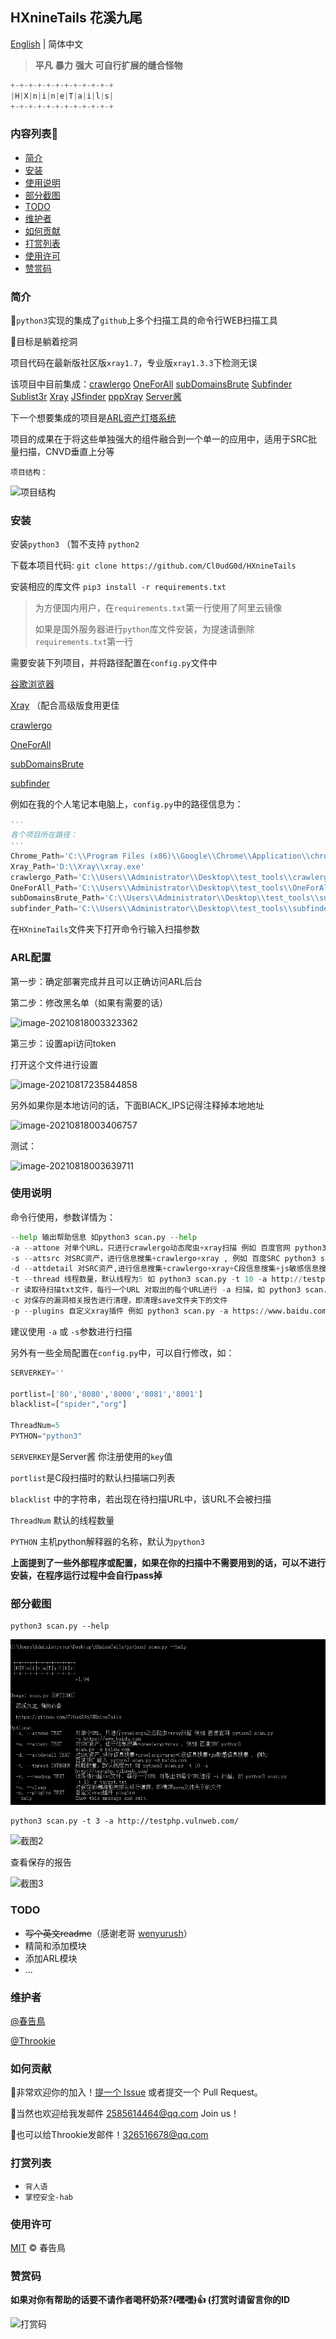 ## HXnineTails 花溪九尾

[English](https://github.com/Cl0udG0d/HXnineTails/blob/main/README.md) | 简体中文

> **平凡** **暴力** **强大** **可自行扩展的缝合怪物**

```python
+-+-+-+-+-+-+-+-+-+-+-+
|H|X|n|i|n|e|T|a|i|l|s|
+-+-+-+-+-+-+-+-+-+-+-+
```

### 内容列表🚀

- [简介](#简介)
- [安装](#安装)
- [使用说明](#使用说明)
- [部分截图](#部分截图)
- [TODO](#TODO)
- [维护者](#维护者)
- [如何贡献](#如何贡献)
- [打赏列表](#打赏列表)
- [使用许可](#使用许可)
- [赞赏码](#赞赏码)



### 简介

:paw_prints:`python3`实现的集成了`github`上多个扫描工具的命令行WEB扫描工具

:trident:目标是躺着挖洞

项目代码在最新版社区版`xray1.7`，专业版`xray1.3.3`下检测无误

该项目中目前集成：[crawlergo](https://github.com/0Kee-Team/crawlergo) [OneForAll](https://github.com/shmilylty/OneForAll) [subDomainsBrute](https://github.com/lijiejie/subDomainsBrute) [Subfinder](https://github.com/projectdiscovery/subfinder) [Sublist3r](https://github.com/aboul3la/Sublist3r) [Xray](https://github.com/chaitin/xray) [JSfinder](https://github.com/Threezh1/JSFinder) [pppXray](https://github.com/Cl0udG0d/pppXray) [Server酱](http://sc.ftqq.com/3.version)

下一个想要集成的项目是[ARL资产灯塔系统](https://github.com/TophantTechnology/ARL)

项目的成果在于将这些单独强大的组件融合到一个单一的应用中，适用于SRC批量扫描，CNVD垂直上分等

`项目结构：`

![项目结构](https://github.com/Cl0udG0d/HXnineTails/blob/main/images/Architecture.png)

### 安装

安装`python3` （暂不支持 `python2`

下载本项目代码: `git clone https://github.com/Cl0udG0d/HXnineTails`

安装相应的库文件 `pip3 install -r requirements.txt` 

> 为方便国内用户，在`requirements.txt`第一行使用了阿里云镜像
>
> 如果是国外服务器进行`python`库文件安装，为提速请删除`requirements.txt`第一行

需要安装下列项目，并将路径配置在`config.py`文件中

[谷歌浏览器](https://www.google.com/intl/zh-CN/chrome/)

[Xray](https://github.com/chaitin/xray/releases) （配合高级版食用更佳

[crawlergo](https://github.com/0Kee-Team/crawlergo/releases)

[OneForAll](https://github.com/shmilylty/OneForAll/releases)

[subDomainsBrute](https://github.com/lijiejie/subDomainsBrute)

[subfinder](https://github.com/projectdiscovery/subfinder/releases)



例如在我的个人笔记本电脑上，`config.py`中的路径信息为：

```python
'''
各个项目所在路径：
'''
Chrome_Path='C:\\Program Files (x86)\\Google\\Chrome\\Application\\chrome.exe'
Xray_Path='D:\\Xray\\xray.exe'
crawlergo_Path='C:\\Users\\Administrator\\Desktop\\test_tools\\crawlergo.exe'
OneForAll_Path='C:\\Users\\Administrator\\Desktop\\test_tools\\OneForAll-master\\'
subDomainsBrute_Path='C:\\Users\\Administrator\\Desktop\\test_tools\\subDomainsBrute-master\\'
subfinder_Path='C:\\Users\\Administrator\\Desktop\\test_tools\\subfinder\\'
```

在`HXnineTails`文件夹下打开命令行输入扫描参数

### ARL配置

第一步：确定部署完成并且可以正确访问ARL后台

第二步：修改黑名单（如果有需要的话）

![image-20210818003323362](C:\Users\Th\Documents\工具库\HXnineTails\README-ZH.assets\image-20210818003323362.png)

第三步：设置api访问token

打开这个文件进行设置

![image-20210817235844858](C:\Users\Th\Documents\工具库\HXnineTails\README-ZH.assets\image-20210817235844858.png)

另外如果你是本地访问的话，下面BlACK_IPS记得注释掉本地地址

![image-20210818003406757](C:\Users\Th\Documents\工具库\HXnineTails\README-ZH.assets\image-20210818003406757.png)

测试：



![image-20210818003639711](C:\Users\Th\Documents\工具库\HXnineTails\README-ZH.assets\image-20210818003639711.png)

### 使用说明

命令行使用，参数详情为：

```python
--help 输出帮助信息 如python3 scan.py --help
-a --attone 对单个URL，只进行crawlergo动态爬虫+xray扫描 例如 百度官网 python3 scan.py -a https://www.baidu.com
-s --attsrc 对SRC资产，进行信息搜集+crawlergo+xray , 例如 百度SRC python3 scan.py -s baidu.com
-d --attdetail 对SRC资产,进行信息搜集+crawlergo+xray+C段信息搜集+js敏感信息搜集 , 例如 百度SRC 输入 python3 scan.py -d baidu.com
-t --thread 线程数量，默认线程为5 如 python3 scan.py -t 10 -a http://testphp.vulnweb.com/ 
-r 读取待扫描txt文件，每行一个URL 对取出的每个URL进行 -a 扫描，如 python3 scan.py -t 10 -r target.txt
-c 对保存的漏洞相关报告进行清理，即清理save文件夹下的文件
-p --plugins 自定义xray插件 例如 python3 scan.py -a https://www.baidu.com --plugins sqldet
```

建议使用 `-a` 或 `-s`参数进行扫描

另外有一些全局配置在`config.py`中，可以自行修改，如：

```python
SERVERKEY=''

portlist=['80','8080','8000','8081','8001']
blacklist=["spider","org"]

ThreadNum=5
PYTHON="python3"
```

`SERVERKEY`是Server酱 你注册使用的`key`值

`portlist`是C段扫描时的默认扫描端口列表

`blacklist` 中的字符串，若出现在待扫描URL中，该URL不会被扫描

`ThreadNum` 默认的线程数量

`PYTHON` 主机python解释器的名称，默认为`python3`



**上面提到了一些外部程序或配置，如果在你的扫描中不需要用到的话，可以不进行安装，在程序运行过程中会自行pass掉**

### 部分截图

```shell
python3 scan.py --help
```

![截图1](https://github.com/Cl0udG0d/HXnineTails/blob/main/images/1.png)

```shell
python3 scan.py -t 3 -a http://testphp.vulnweb.com/
```

![截图2](https://github.com/Cl0udG0d/HXnineTails/blob/main/images/2.png)

查看保存的报告

![截图3](https://github.com/Cl0udG0d/HXnineTails/blob/main/images/3.png)



### TODO

+ ~~写个英文readme~~（感谢老哥 [wenyurush](https://github.com/wenyurush)）
+ 精简和添加模块
+ 添加ARL模块
+ ...



### 维护者

[@春告鳥](https://github.com/Cl0udG0d)

[@Throokie](https://github.com/Throokie)



### 如何贡献

:beer:非常欢迎你的加入！[提一个 Issue](https://github.com/Cl0udG0d/AutumnWater/issues/new) 或者提交一个 Pull Request。

:beers:当然也欢迎给我发邮件  2585614464@qq.com Join us！

🍻也可以给Throokie发邮件！326516678@qq.com


### 打赏列表

+ `背人语` 
+ `掌控安全-hab`



### 使用许可

[MIT](LICENSE)  © 春告鳥



### 赞赏码

**如果对你有帮助的话要不请作者喝杯奶茶?~~(嘿嘿)~~:+1: (打赏时请留言你的ID**

![打赏码](https://github.com/Cl0udG0d/HXnineTails/blob/main/images/Praise.png)
